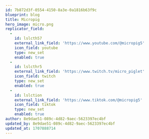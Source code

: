 ```yaml
---
id: 7b872d3f-0554-4150-8a3e-0a1816b63f9c
blueprint: blog
title: Micropig
hero_image: micro.png
replicator_field:
  -
    id: lslcth57
    external_link_field: 'https://www.youtube.com/@micropig5'
    icon_field: youtube
    type: new_set
    enabled: true
  -
    id: lslcthr5
    external_link_field: 'https://www.twitch.tv/micro_piglet'
    icon_field: twitch
    type: new_set
    enabled: true
  -
    id: lslction
    external_link_field: 'https://www.tiktok.com/@micropig5'
    icon_field: tiktok
    type: new_set
    enabled: true
author: 8e9dae51-089c-4d82-9aec-5623397ec4bf
updated_by: 8e9dae51-089c-4d82-9aec-5623397ec4bf
updated_at: 1707888714
---
```

